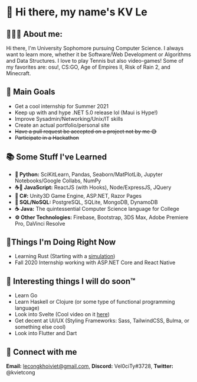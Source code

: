# 👋 Hi there, my name's KV Le

## 👨🏻‍💻 About me:

Hi there, I'm University Sophomore pursuing Computer Science.
I always want to learn more, whether it be Software/Web Development or
Algorithms and Data Structures. I love to play Tennis but also video-games! Some of
my favorites are: osu!, CS:GO, Age of Empires II, Risk of Rain 2, and
Minecraft.

## 🥇 Main Goals

- Get a cool internship for Summer 2021
- Keep up with and hype .NET 5.0 release lol (Maui is Hype!)
- Improve Sysadmin/Networking/Unix/IT skills
- Create an actual portfolio/personal site
- ~~Have a pull request be accepted on a project not by me 😅~~
- ~~Participate in a Hackathon~~

## 📚 Some Stuff I've Learned

- **🐍 Python:** SciKitLearn, Pandas, Seaborn/MatPlotLib,
Jupyter Notebooks/Google Collabs, NumPy
- **☕📜 JavaScript:** ReactJS (with Hooks), Node/ExpressJS, JQuery
- **🎼 C#:** Unity3D Game Engine, ASP.NET, Razor Pages
- **💾 SQL/NoSQL:** PostgreSQL, SQLite, MongoDB, DynamoDB
- **☕ Java:** The quintessential Computer Science language for College
- **⚙ Other Technologies:** Firebase, Bootstrap, 3DS Max,
Adobe Premiere Pro, DaVinci Resolve

## 🎇Things I'm Doing Right Now

- Learning Rust
(Starting with a [simulation](https://github.com/derpyasianpanda/rusty_planets))
- Fall 2020 Internship working with ASP.NET Core and React Native

## 📅 Interesting things I will do soon:tm:

- Learn Go
- Learn Haskell or Clojure (or some type of functional programming language)
- Look into Svelte (Cool video on it [here](https://youtu.be/AdNJ3fydeao))
- Get decent at UI/UX (Styling Frameworks: Sass, TailwindCSS, Bulma,
or something else cool)
- Look into Flutter and Dart

## 🔌 Connect with me
**Email:** lecongkhoiviet@gmail.com, **Discord:** Vel0ciTy#3728,
**Twitter:** @kvietcong
